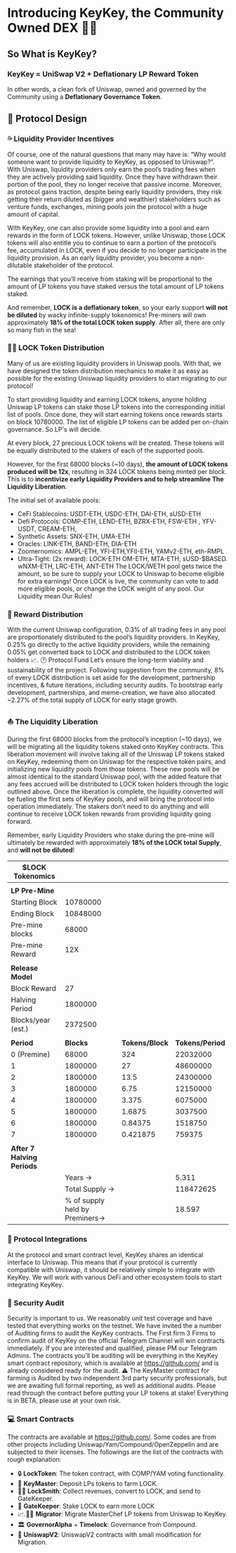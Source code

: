 # Introducing KeyKey, the Community Owned DEX 🔑🔑

## So What is KeyKey?
### KeyKey = UniSwap V2 + Deflationary LP Reward Token
In other words, a clean fork of Uniswap, owned and governed by the Community using a **Deflationary Governance Token**.

## 📝 Protocol Design
### 💦 Liquidity Provider Incentives
Of course, one of the natural questions that many may have is: “Why would someone want to provide liquidity to KeyKey, as opposed to Uniswap?”.
With Uniswap, liquidity providers only earn the pool’s trading fees when they are actively providing said liquidity. Once they have withdrawn their portion of the pool, they no longer receive that passive income. Moreover, as protocol gains traction, despite being early liquidity providers, they risk getting their return diluted as (bigger and wealthier) stakeholders such as venture funds, exchanges, mining pools join the protocol with a huge amount of capital.

With KeyKey, one can also provide some liquidity into a pool and earn rewards in the form of LOCK tokens. However, unlike Uniswap, those LOCK tokens will also entitle you to continue to earn a portion of the protocol’s fee, accumulated in LOCK, even if you decide to no longer participate in the liquidity provision. As an early liquidity provider, you become a non-dilutable stakeholder of the protocol. 

The earnings that you’ll receive from staking will be proportional to the amount of LP tokens you have staked versus the total amount of LP tokens staked.

And remember, **LOCK is a deflationary token**, so your early support **will not be diluted** by wacky infinite-supply tokenomics! Pre-miners will own approximately **18% of the total LOCK token supply**. After all, there are only so many fish in the sea!

### 👨‍🌾 LOCK Token Distribution
Many of us are existing liquidity providers in Uniswap pools. With that, we have designed the token distribution mechanics to make it as easy as possible for the existing Uniswap liquidity providers to start migrating to our protocol!

To start providing liquidity and earning LOCK tokens, anyone holding Uniswap LP tokens can stake those LP tokens into the corresponding initial list of pools. Once done, they will start earning tokens once rewards starts on block 10780000. The list of eligible LP tokens can be added per on-chain governance. So LP's will decide.

At every block, 27 precious LOCK tokens will be created. These tokens will be equally distributed to the stakers of each of the supported pools.

However, for the first 68000 blocks (~10 days), **the amount of LOCK tokens produced will be 12x**, resulting in 324 LOCK tokens being minted per block. This is to **incentivize early Liquidity Providers and to help streamline The Liquidity Liberation**.

The initial set of available pools:
* CeFi Stablecoins: USDT-ETH, USDC-ETH, DAI-ETH, sUSD-ETH
* Defi Protocols: COMP-ETH, LEND-ETH, BZRX-ETH, FSW-ETH , YFV-USDT, CREAM-ETH, 
* Synthetic Assets: SNX-ETH, UMA-ETH
* Oracles: LINK-ETH, BAND-ETH, DIA-ETH
* Zoomernomics: AMPL-ETH, YFI-ETH,YFII-ETH, YAMv2-ETH, eth-RMPL
* Ultra-Tight: (2x reward): LOCK-ETH
OM-ETH, MTA-ETH, sUSD-$BASED. wNXM-ETH, LRC-ETH, ANT-ETH
The LOCK/WETH pool gets twice the amount, so be sure to supply your LOCK to Uniswap to become eligible for extra earnings! Once LOCK is live, the community can vote to add more eligible pools, or change the LOCK weight of any pool. Our Liquidity mean Our Rules!

### 💸 Reward Distribution
With the current Uniswap configuration, 0.3% of all trading fees in any pool are proportionately distributed to the pool’s liquidity providers. In KeyKey, 0.25% go directly to the active liquidity providers, while the remaining 0.05% get converted back to LOCK and distributed to the LOCK token holders 📈.
🕑 Protocol Fund
Let’s ensure the long-term viability and sustainability of the project. Following suggestion from the community, 8% of every LOCK distribution is set aside for the development, partnership incentives, & future iterations, including security audits. To bootstrap early development, partnerships, and meme-creation, we have also allocated ~2.27% of the total supply of LOCK for early stage growth.

### ⛵️ The Liquidity Liberation
During the first 68000 blocks from the protocol’s inception (~10 days), we will be migrating all the liquidity tokens staked onto KeyKey contracts. This liberation movement will involve taking all of the Uniswap LP tokens staked on KeyKey, redeeming them on Uniswap for the respective token pairs, and initializing new liquidity pools from those tokens. These new pools will be almost identical to the standard Uniswap pool, with the added feature that any fees accrued will be distributed to LOCK token holders through the logic outlined above.
Once the liberation is complete, the liquidity converted will be fueling the first sets of KeyKey pools, and will bring the protocol into operation immediately. The stakers don’t need to do anything and will continue to receive LOCK token rewards from providing liquidity going forward.

Remember, early Liquidity Providers who stake during the pre-mine will ultimately be rewarded with approximately **18% of the LOCK total Supply**, and **will not be diluted**! 

|**$LOCK Tokenomics**||||
|-|-|-|-|
|  |  |  |  |
| **LP Pre-Mine** |  |  |  |
| Starting Block | 10780000 |  |  |
| Ending Block | 10848000 |  |  |
| Pre-mine blocks | 68000 |  |  |
| Pre-mine Reward | 12X |  |  |
|  |  |  |  |
| **Release Model** |  |  |  |
| Block Reward  | 27 |  |  |
| Halving Period | 1800000 |  |  |
| Blocks/year (est.) | 2372500 |  |  |
|  |  |  |  |
| **Period** | **Blocks** | **Tokens/Block** | **Tokens/Period** |
| 0 (Premine) | 68000 | 324 | 22032000 |
| 1 | 1800000 | 27 | 48600000 |
| 2 | 1800000 | 13.5 | 24300000 |
| 3 | 1800000 | 6.75 | 12150000 |
| 4 | 1800000 | 3.375 | 6075000 |
| 5 | 1800000 | 1.6875 | 3037500 |
| 6 | 1800000 | 0.84375 | 1518750 |
| 7 | 1800000 | 0.421875 | 759375 |
|  |  |  |  |
| **After 7 Halving Periods** |  |  |  |
|  | Years → |  | 5.311 |
|  | Total Supply →  |  | 118472625 |
|  | % of supply held by Preminers→ |  | 18.597 |

### 🍣 Protocol Integrations
At the protocol and smart contract level, KeyKey shares an identical interface to Uniswap. This means that if your protocol is currently compatible with Uniswap, it should be relatively simple to integrate with KeyKey. We will work with various DeFi and other ecosystem tools to start integrating KeyKey.

### 🔐 Security Audit
Security is important to us. We reasonably unit test coverage and have tested that everything works on the testnet.
We have invited the a number of Auditing firms to audit the KeyKey contracts. The First firm 3 Firms to confirm audit of KeyKey on the official Telegram Channel will win contracts immediately. If you are interested and qualified, please PM our Telegram Admins. 
The contracts you’ll be auditing will be everything in the KeyKey smart contract repository, which is available at https://github.com/ and is already considered ready for the audit.
⚠️  The KeyMaster contract for farming is Audited by two independent 3rd party security professionals, but we are awaiting full formal reporting, as well as additional audits. Please read through the contract before putting your LP tokens at stake! Everything is in BETA, please use at your own risk.

### 💻 Smart Contracts
The contracts are available at https://github.com/. Some codes are from other projects including Uniswap/Yam/Compound/OpenZeppelin and are subjected to their licenses. The followings are the list of the contracts with rough explanation:
* 🔒 **LockToken**: The token contract, with COMP/YAM voting functionality.
* 🔑 **KeyMaster**: Deposit LPs tokens to farm LOCK.
* 👨‍🔧 **LockSmith**: Collect revenues, convert to LOCK, and send to GateKeeper.
* 💂 **GateKeeper**: Stake LOCK to earn more LOCK 
* 📈.👩‍💻 **Migrator**: Migrate MasterChef LP tokens from Uniswap to KeyKey.
* 🏛 **GovernorAlpha** + **Timelock**: Governance from Compound.
* 🦄 **UniswapV2**: UniswapV2 contracts with small modification for Migration.
